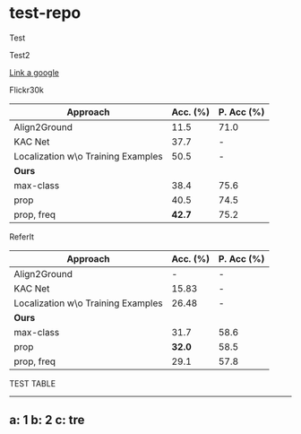 # test-repo

Test

Test2

[Link a google][1]

[1]: https://www.google.com


Flickr30k

| Approach                           | Acc. (%) | P. Acc (%) |
| ---------------------------------- | -------- | ---------- |
| Align2Ground                       | 11.5     | 71.0       |
| KAC Net                            | 37.7     | -          |
| Localization w\o Training Examples | 50.5     | -          |
| **Ours**                           |          |            |
| max-class                          | 38.4     | 75.6       |
| prop                               | 40.5     | 74.5       |
| prop, freq                         | **42.7** | 75.2       |

ReferIt

| Approach                           | Acc. (%) | P. Acc (%) |
| ---------------------------------- | -------- | ---------- |
| Align2Ground                       | -        | -          |
| KAC Net                            | 15.83    | -          |
| Localization w\o Training Examples | 26.48    | -          |
| **Ours**                           |          |            |
| max-class                          | 31.7     | 58.6       |
| prop                               | **32.0** | 58.5       |
| prop, freq                         | 29.1     | 57.8       |

TEST TABLE

---
a: 1
b: 2
c: tre
---
